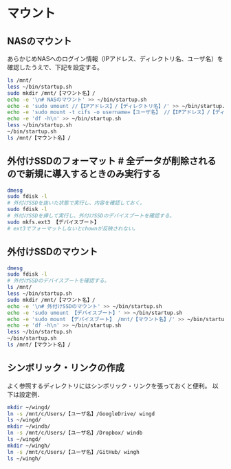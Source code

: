 # マウント

## NASのマウント
あらかじめNASへのログイン情報（IPアドレス、ディレクトリ名、ユーザ名）を確認したうえで、下記を設定する。
```bash
ls /mnt/
less ~/bin/startup.sh
sudo mkdir /mnt/【マウント名】/
echo -e '\n# NASのマウント' >> ~/bin/startup.sh
echo -e 'sudo umount //【IPアドレス】/【ディレクトリ名】/' >> ~/bin/startup.sh
echo -e 'sudo mount -t cifs -o username=【ユーザ名】 //【IPアドレス】/【ディレクトリ名】/ /mnt/【マウント名】/' >> ~/bin/startup.sh
echo -e 'df -h\n' >> ~/bin/startup.sh
less ~/bin/startup.sh
~/bin/startup.sh
ls /mnt/【マウント名】/
```

## 外付けSSDのフォーマット # 全データが削除されるので新規に導入するときのみ実行する
```bash
dmesg
sudo fdisk -l
# 外付けSSDを抜いた状態で実行し、内容を確認しておく。
sudo fdisk -l
# 外付けSSDを挿して実行し、外付けSSDのデバイスブートを確認する。
sudo mkfs.ext3 【デバイスブート】
# ext3でフォーマットしないとchownが反映されない。
```

## 外付けSSDのマウント
```bash
dmesg
sudo fdisk -l
# 外付けSSDのデバイスブートを確認する。
ls /mnt/
less ~/bin/startup.sh
sudo mkdir /mnt/【マウント名】/
echo -e '\n# 外付けSSDのマウント' >> ~/bin/startup.sh
echo -e 'sudo umount 【デバイスブート】' >> ~/bin/startup.sh
echo -e 'sudo mount 【デバイスブート】 /mnt/【マウント名】/' >> ~/bin/startup.sh
echo -e 'df -h\n' >> ~/bin/startup.sh
less ~/bin/startup.sh
~/bin/startup.sh
ls /mnt/【マウント名】/
```

## シンボリック・リンクの作成
よく参照するディレクトリにはシンボリック・リンクを張っておくと便利。
以下は設定例．
```bash
mkdir ~/wingd/
ln -s /mnt/c/Users/【ユーザ名】/GoogleDrive/ wingd
ls ~/wingd/
mkdir ~/windb/
ln -s /mnt/c/Users/【ユーザ名】/Dropbox/ windb
ls ~/wingd/
mkdir ~/wingh/
ln -s /mnt/c/Users/【ユーザ名】/GitHub/ wingh
ls ~/wingh/
```
